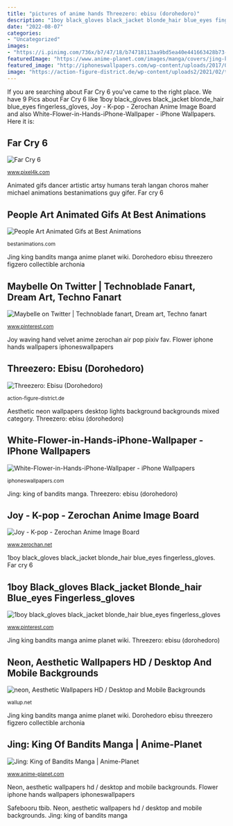```yaml
---
title: "pictures of anime hands Threezero: ebisu (dorohedoro)"
description: "1boy black_gloves black_jacket blonde_hair blue_eyes fingerless_gloves"
date: "2022-08-07"
categories:
- "Uncategorized"
images:
- "https://i.pinimg.com/736x/b7/47/18/b74718113aa9bd5ea40e441663428b73--sleeveless-hoodie-hoodie-jacket.jpg"
featuredImage: "https://www.anime-planet.com/images/manga/covers/jing-king-of-bandits-2901.jpg"
featured_image: "http://iphoneswallpapers.com/wp-content/uploads/2017/04/White-Flower-in-Hands-iPhone-Wallpaper-iphoneswallpapers_com.jpg"
image: "https://action-figure-district.de/wp-content/uploads2/2021/02/tz-ebisu02.jpg"
---
```


If you are searching about Far Cry 6 you've came to the right place. We have 9 Pics about Far Cry 6 like 1boy black_gloves black_jacket blonde_hair blue_eyes fingerless_gloves, Joy - K-pop - Zerochan Anime Image Board and also White-Flower-in-Hands-iPhone-Wallpaper - iPhone Wallpapers. Here it is:

## Far Cry 6

![Far Cry 6](https://www.pixel4k.com/wp-content/uploads/2020/08/far-cry-6_1596993867-1536x864.jpg "Far cry 6")

<small>www.pixel4k.com</small>

Animated gifs dancer artistic artsy humans terah langan choros maher michael animations bestanimations guy gifer. Far cry 6

## People Art Animated Gifs At Best Animations

![People Art Animated Gifs at Best Animations](http://bestanimations.com/Humans/dancer-girl-artistic-animated-gif-2.gif "Flower iphone hands wallpapers iphoneswallpapers")

<small>bestanimations.com</small>

Jing king bandits manga anime planet wiki. Dorohedoro ebisu threezero figzero collectible archonia

## Maybelle On Twitter | Technoblade Fanart, Dream Art, Techno Fanart

![Maybelle on Twitter | Technoblade fanart, Dream art, Techno fanart](https://i.pinimg.com/736x/79/bc/27/79bc271f4b93a3a6d4ed2d9033b85aa8.jpg "Animated gifs dancer artistic artsy humans terah langan choros maher michael animations bestanimations guy gifer")

<small>www.pinterest.com</small>

Joy waving hand velvet anime zerochan air pop pixiv fav. Flower iphone hands wallpapers iphoneswallpapers

## Threezero: Ebisu (Dorohedoro)

![Threezero: Ebisu (Dorohedoro)](https://action-figure-district.de/wp-content/uploads2/2021/02/tz-ebisu02.jpg "Jing king bandits manga anime planet wiki")

<small>action-figure-district.de</small>

Aesthetic neon wallpapers desktop lights background backgrounds mixed category. Threezero: ebisu (dorohedoro)

## White-Flower-in-Hands-iPhone-Wallpaper - IPhone Wallpapers

![White-Flower-in-Hands-iPhone-Wallpaper - iPhone Wallpapers](http://iphoneswallpapers.com/wp-content/uploads/2017/04/White-Flower-in-Hands-iPhone-Wallpaper-iphoneswallpapers_com.jpg "Neon, aesthetic wallpapers hd / desktop and mobile backgrounds")

<small>iphoneswallpapers.com</small>

Jing: king of bandits manga. Threezero: ebisu (dorohedoro)

## Joy - K-pop - Zerochan Anime Image Board

![Joy - K-pop - Zerochan Anime Image Board](https://s1.zerochan.net/Joy.600.1834222.jpg "Dorohedoro ebisu threezero figzero collectible archonia")

<small>www.zerochan.net</small>

1boy black_gloves black_jacket blonde_hair blue_eyes fingerless_gloves. Far cry 6

## 1boy Black_gloves Black_jacket Blonde_hair Blue_eyes Fingerless_gloves

![1boy black_gloves black_jacket blonde_hair blue_eyes fingerless_gloves](https://i.pinimg.com/736x/b7/47/18/b74718113aa9bd5ea40e441663428b73--sleeveless-hoodie-hoodie-jacket.jpg "Jing king bandits manga anime planet wiki")

<small>www.pinterest.com</small>

Jing king bandits manga anime planet wiki. Threezero: ebisu (dorohedoro)

## Neon, Aesthetic Wallpapers HD / Desktop And Mobile Backgrounds

![neon, Aesthetic Wallpapers HD / Desktop and Mobile Backgrounds](https://wallup.net/wp-content/uploads/2017/11/17/375090-neon-aesthetic.jpg "Far cry 6")

<small>wallup.net</small>

Jing king bandits manga anime planet wiki. Dorohedoro ebisu threezero figzero collectible archonia

## Jing: King Of Bandits Manga | Anime-Planet

![Jing: King of Bandits Manga | Anime-Planet](https://www.anime-planet.com/images/manga/covers/jing-king-of-bandits-2901.jpg "Jing king bandits manga anime planet wiki")

<small>www.anime-planet.com</small>

Neon, aesthetic wallpapers hd / desktop and mobile backgrounds. Flower iphone hands wallpapers iphoneswallpapers

Safebooru tbib. Neon, aesthetic wallpapers hd / desktop and mobile backgrounds. Jing: king of bandits manga
